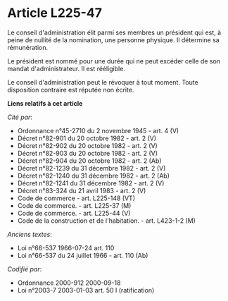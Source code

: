 # Article L225-47

Le conseil d'administration élit parmi ses membres un président qui est, à peine de nullité de la nomination, une personne
physique. Il détermine sa rémunération.

Le président est nommé pour une durée qui ne peut excéder celle de son mandat d'administrateur. Il est rééligible.

Le conseil d'administration peut le révoquer à tout moment. Toute disposition contraire est réputée non écrite.

**Liens relatifs à cet article**

_Cité par_:

  - Ordonnance n°45-2710 du 2 novembre 1945 - art. 4 (V)
  - Décret n°82-901 du 20 octobre 1982 - art. 2 (V)
  - Décret n°82-902 du 20 octobre 1982 - art. 2 (V)
  - Décret n°82-903 du 20 octobre 1982 - art. 2 (V)
  - Décret n°82-904 du 20 octobre 1982 - art. 2 (Ab)
  - Décret n°82-1239 du 31 décembre 1982 - art. 2 (V)
  - Décret n°82-1240 du 31 décembre 1982 - art. 2 (Ab)
  - Décret n°82-1241 du 31 décembre 1982 - art. 2 (V)
  - Décret n°83-324 du 21 avril 1983 - art. 2 (V)
  - Code de commerce - art. L225-148 (VT)
  - Code de commerce. - art. L225-37 (M)
  - Code de commerce. - art. L225-44 (V)
  - Code de la construction et de l'habitation. - art. L423-1-2 (M)

_Anciens textes_:

  - Loi n°66-537 1966-07-24 art. 110
  - Loi n°66-537 du 24 juillet 1966 - art. 110 (Ab)

_Codifié par_:

  - Ordonnance 2000-912 2000-09-18
  - Loi n°2003-7 2003-01-03 art. 50 I (ratification)
